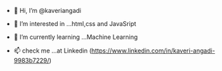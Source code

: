 - 👋 Hi, I’m @kaveriangadi
- 👀 I’m interested in ...html,css and JavaSript
- 🌱 I’m currently learning ...Machine Learning

- 📫  check me ...at Linkedin (https://www.linkedin.com/in/kaveri-angadi-9983b7229/)

<!---
kaveriangadi/kaveriangadi is a ✨ special ✨ repository because its `README.md` (this file) appears on your GitHub profile.
You can click the Preview link to take a look at your changes.
--->
